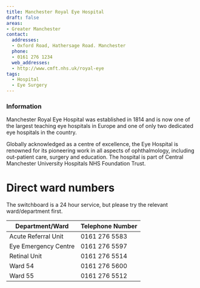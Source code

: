 ```yaml
---
title: Manchester Royal Eye Hospital
draft: false
areas:
- Greater Manchester
contact:
  addresses:
  - Oxford Road, Hathersage Road. Manchester
  phone:
  - 0161 276 1234
  web_addresses:
  - http://www.cmft.nhs.uk/royal-eye
tags:
  - Hospital
  - Eye Surgery
---
```


### Information

Manchester Royal Eye Hospital was established in 1814 and is now one of the
largest teaching eye hospitals in Europe and one of only two dedicated eye
hospitals in the country.

Globally acknowledged as a centre of excellence,
the Eye Hospital is renowned for its pioneering work in all aspects of
ophthalmology, including out-patient care, surgery and education.  The
hospital is part of Central Manchester University Hospitals NHS Foundation
Trust.

# Direct ward numbers

The switchboard is a 24 hour service, but please try the relevant
ward/department first.

| Department/Ward      | Telephone Number |
| ----------------     | ---------------- |
| Acute Referral Unit  | 0161 276 5583    |
| Eye Emergency Centre | 0161 276 5597    |
| Retinal Unit         | 0161 276 5514    |
| Ward 54              | 0161 276 5600    |
| Ward 55              | 0161 276 5512    |
